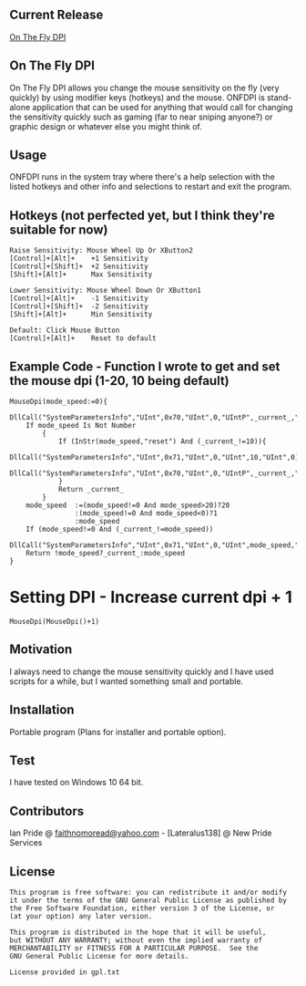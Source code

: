## Current Release
[On The Fly DPI](https://github.com/Lateralus138/OnTheFlyDpi/raw/master/OnTheFlyDPI.exe)

## On The Fly DPI

On The Fly DPI allows you change the mouse sensitivity on the fly (very quickly) by using modifier keys (hotkeys) and the mouse. ONFDPI is stand-alone application that can be used for anything that would call for changing the sensitivity quickly such as gaming (far to near sniping anyone?) or graphic design or whatever else you might think of. 

## Usage

ONFDPI runs in the system tray where there's a help selection with the listed hotkeys and other info and selections to restart and exit the program. 

## Hotkeys (not perfected yet, but I think they're suitable for now)
```
Raise Sensitivity: Mouse Wheel Up Or XButton2
[Control]+[Alt]+	+1 Sensitivity
[Control]+[Shift]+	+2 Sensitivity
[Shift]+[Alt]+		Max Sensitivity

Lower Sensitivity: Mouse Wheel Down Or XButton1
[Control]+[Alt]+	-1 Sensitivity
[Control]+[Shift]+	-2 Sensitivity
[Shift]+[Alt]+		Min Sensitivity

Default: Click Mouse Button
[Control]+[Alt]+	Reset to default
```

## Example Code - Function I wrote to get and set the mouse dpi (1-20, 10 being default)

```
MouseDpi(mode_speed:=0){ 
	DllCall("SystemParametersInfo","UInt",0x70,"UInt",0,"UIntP",_current_,"UInt",0)
	If mode_speed Is Not Number
		{
			If (InStr(mode_speed,"reset") And (_current_!=10)){
				DllCall("SystemParametersInfo","UInt",0x71,"UInt",0,"UInt",10,"UInt",0)
				DllCall("SystemParametersInfo","UInt",0x70,"UInt",0,"UIntP",_current_,"UInt",0)
			}
			Return _current_
		}
	mode_speed	:=(mode_speed!=0 And mode_speed>20)?20
				:(mode_speed!=0 And mode_speed<0)?1
				:mode_speed
	If (mode_speed!=0 And (_current_!=mode_speed))
		DllCall("SystemParametersInfo","UInt",0x71,"UInt",0,"UInt",mode_speed,"UInt",0)
	Return !mode_speed?_current_:mode_speed
}
```
# Setting DPI - Increase current dpi + 1
```
MouseDpi(MouseDpi()+1)
``` 
## Motivation

I always need to change the mouse sensitivity quickly and I have used scripts for a while, but I wanted something small and portable.

## Installation

Portable program (Plans for installer and portable option).


## Test
I have tested on Windows 10 64 bit.

## Contributors

Ian Pride @ faithnomoread@yahoo.com - [Lateralus138] @ New Pride Services 

## License

	This program is free software: you can redistribute it and/or modify
    it under the terms of the GNU General Public License as published by
    the Free Software Foundation, either version 3 of the License, or
    (at your option) any later version.

    This program is distributed in the hope that it will be useful,
    but WITHOUT ANY WARRANTY; without even the implied warranty of
    MERCHANTABILITY or FITNESS FOR A PARTICULAR PURPOSE.  See the
    GNU General Public License for more details.

	License provided in gpl.txt
